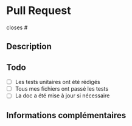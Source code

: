 # Pull Request

closes #<!-- Numéro de l'issue -->

## Description

<!-- 
Décrivez ici le travail que vous avez accompli en utilisant des puces (-) ou des checkbox
-->

## Todo

<!-- 
Vérifiez que votre travail respecte bien les contraintes listées ici.
Retirez les tâches non applicables dans votre cas
-->

- [ ] Les tests unitaires ont été rédigés
- [ ] Tous mes fichiers ont passé les tests
- [ ] La doc a été mise à jour si nécessaire

## Informations complémentaires

<!--
Si vous avez quelque chose à ajouter, faites nous en part ! 
-->
